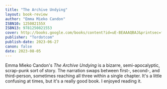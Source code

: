 ```yaml
---
title: "The Archive Undying"
layout: book-review
author: "Emma Mieko Candon"
ISBN10: 125082155X
ISBN13: 9781250821553
cover: http://books.google.com/books/content?id=uE-BEAAAQBAJ&printsec=frontcover&img=1&zoom=1&edge=curl&source=gbs_api
publisher: "Tordotcom"
publish-date: 2023-06-27
canon: false
date: 2023-08-05
---
```


Emma Mieko Candon's *The Archive Undying* is a bizarre, semi-apocalyptic, scrap-punk sort of story.
The narration swaps between first-, second-, and third-person, sometimes reaching all three within a single chapter.
It's a little confusing at times, but it's a really good book. I enjoyed reading it.

